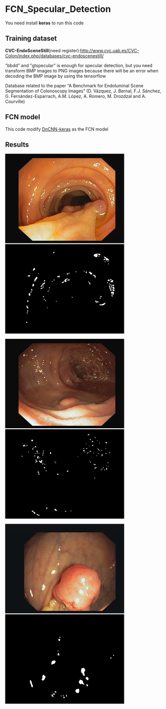 # FCN_Specular_Detection

You need install **keras** to run this code

## Training dataset

**CVC-EndoSceneStill**(need register):http://www.cvc.uab.es/CVC-Colon/index.php/databases/cvc-endoscenestill/

"bbdd" and "gtspecular" is enough for specular detection, 
but you need transform BMP images to PNG images because there will be an error when decoding the BMP image by using the tensorflow

Database related to the paper “A Benchmark for Endoluminal Scene Segmentation of Colonoscopy Images” (D. Vázquez, J. Bernal, F.J. Sánchez, G. Fernández-Esparrach, A.M. López, A. Romero, M. Drozdzal and A. Courville)

## FCN model
This code modify [DnCNN-keras](https://github.com/cszn/DnCNN/tree/master/TrainingCodes/dncnn_keras) as the FCN model

## Results
![14](https://github.com/jiemojiemo/FCN_Specular_Detection/blob/master/CVC-612/bbdd_png/14.png?raw=true)
![14](https://github.com/jiemojiemo/FCN_Specular_Detection/blob/master/results/14.png?raw=true)

![597](https://github.com/jiemojiemo/FCN_Specular_Detection/blob/master/CVC-612/bbdd_png/597.png?raw=true)
![597](https://github.com/jiemojiemo/FCN_Specular_Detection/blob/master/results/597.png?raw=true)

![501](https://github.com/jiemojiemo/FCN_Specular_Detection/blob/master/CVC-612/bbdd_png/501.png?raw=true)
![501](https://github.com/jiemojiemo/FCN_Specular_Detection/blob/master/results/501.png?raw=true)

